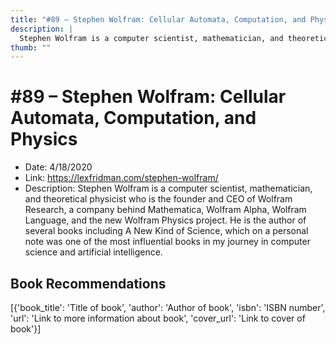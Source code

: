 ```yaml
---
title: "#89 – Stephen Wolfram: Cellular Automata, Computation, and Physics"
description: |
  Stephen Wolfram is a computer scientist, mathematician, and theoretical physicist who is the founder and CEO of Wolfram Research, a company behind Mathematica, Wolfram Alpha, Wolfram Language, and the new Wolfram Physics project. He is the author of several books including A New Kind of Science, which on a personal note was one of the most influential books in my journey in computer science and artificial intelligence."
thumb: ""
---
```


# #89 – Stephen Wolfram: Cellular Automata, Computation, and Physics

  - Date: 4/18/2020
  - Link: https://lexfridman.com/stephen-wolfram/
  - Description: Stephen Wolfram is a computer scientist, mathematician, and theoretical physicist who is the founder and CEO of Wolfram Research, a company behind Mathematica, Wolfram Alpha, Wolfram Language, and the new Wolfram Physics project. He is the author of several books including A New Kind of Science, which on a personal note was one of the most influential books in my journey in computer science and artificial intelligence.

## Book Recommendations

[{'book_title': 'Title of book', 'author': 'Author of book', 'isbn': 'ISBN number', 'url': 'Link to more information about book', 'cover_url': 'Link to cover of book'}]